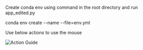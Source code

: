 Create conda env using command in the root directory and run app_edited.py

conda env create --name <envname> --file=env.yml

Use below actions to use the mouse

![Action Guide](https://github.com/saitejachen/HandGestureMouse/assets/44139683/e0fa88e0-63e1-43c1-a490-127bf8c0af86)

